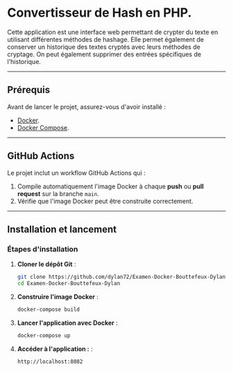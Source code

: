 # Convertisseur de Hash en PHP.

Cette application est une interface web permettant de crypter du texte en utilisant différentes méthodes de hashage. Elle permet également de conserver un historique des textes cryptés avec leurs méthodes de cryptage. On peut également supprimer des entrées spécifiques de l'historique.

---

## Prérequis

Avant de lancer le projet, assurez-vous d'avoir installé :

- [Docker](https://www.docker.com/get-started).
- [Docker Compose](https://docs.docker.com/compose/install/).

---

## GitHub Actions

Le projet inclut un workflow GitHub Actions qui :

1. Compile automatiquement l'image Docker à chaque **push** ou **pull request** sur la branche `main`.
2. Vérifie que l'image Docker peut être construite correctement.

---

## Installation et lancement

### Étapes d'installation

1. **Cloner le dépôt Git** :
   ```bash
   git clone https://github.com/dylan72/Examen-Docker-Bouttefeux-Dylan.git
   cd Examen-Docker-Bouttefeux-Dylan

2. **Construire l'image Docker** :
   ```bash
   docker-compose build

3. **Lancer l'application avec Docker** :
   ```bash
   docker-compose up

4. **Accéder à l'application :** :
   ```bash
   http://localhost:8082
